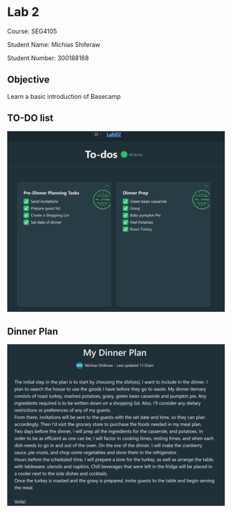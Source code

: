 # Lab 2

Course: SEG4105

Student Name: Michias Shiferaw

Student Number: 300188168


## Objective

Learn a basic introduction of Basecamp 

## TO-DO list

![Comic 1](https://github.com/MichiasShiferaw/seg4105_playground/blob/main/lab02/ToDoList.png)

## Dinner Plan

![Dinner Plan](https://github.com/MichiasShiferaw/seg4105_playground/blob/main/lab02/MyDinnerPlan.png)